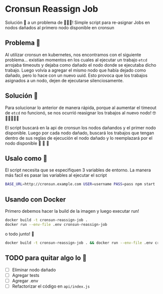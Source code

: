 # Cronsun Reassign Job

Solución :monkey: a un problema de :monkey::monkey::monkey:! Simple script para re-asignar Jobs en nodos dañados al primero nodo disponible en cronsun

## Problema :monkey:

Al utilizar cronsun en kubernetes, nos encontramos con el siguiente problema... existían momentos en los cuales al ejecutar 
un trabajo `etcd` arrojaba timeouts y dejaba como dañado el nodo donde se ejecutaba dicho trabajo. Luego volvía a agregar el
mismo nodo que había dejado como dañado, pero lo hace con un nuevo uuid. Esto provoca que los trabajos asignados a un nodo,
dejen de ejecutarse silenciosamente.


## Solución :monkey:

Para solucionar lo anterior de manera rápida, porque al aumentar el timeout de `etcd` no funcionó, se nos ocurrió reasignar
los trabajos al nuevo nodo! 🤓 :monkey::monkey::monkey::monkey::monkey:

El script buscará en la api de cronsun los nodos dañandos y el primer nodo disponible. Luego por cada nodo dañado, buscará los trabajos
que tengan dentro de sus reglas de ejecución el nodo dañado y lo reemplazará por el nodo disponible :tada: :tada: :tada:

## Usalo como :monkey:

El script necesita que se especifiquen 3 variables de entorno. La manera más facil es pasar
las variables al ejecutar el script

```bash
BASE_URL=http://cronsun.example.com USER=username PASS=pass npm start
```

## Usando con Docker

Primero debemos hacer la build de la imagen y luego executar run!

```bash
docker build -t cronsun-reassign-job .
docker run --env-file .env cronsun-reassign-job
```

o todo junto! :monkey:

````bash
docker build -t cronsun-reassign-job . && docker run --env-file .env cronsun-reassign-job
````

## TODO para quitar algo lo :monkey:

* [ ] Eliminar nodo dañado
* [ ] Agregar tests
* [ ] Agregar .env
* [ ] Refactorizar el código en `api/index.js`
